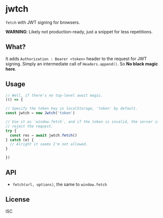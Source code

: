 # jwtch

`fetch` with JWT signing for browsers.

**WARNING**: Likely not production-ready, just a snippet for less repetitions.

## What?

It adds `Authorization : Bearer <token>` header to the request for JWT signing.
Simply an intermediate call of `Headers.append()`.  So **No black magic here**.

## Usage

```js
// Well, if there's no top-level await magic.
(() => {

// Specify the token key in localStorage, 'token' by default.
const jwtch = new Jwtch('token')

// Use it as `window.fetch`, and if the token is invalid, the server is sure to
// reject the request.
try {
  const res = await jwtch.fetch()
} catch (e) {
  // Alright it seems I'm not allowed.
}

})
```

## API

- `fetch(url, options)`, the same to `window.fetch`

## License

ISC
